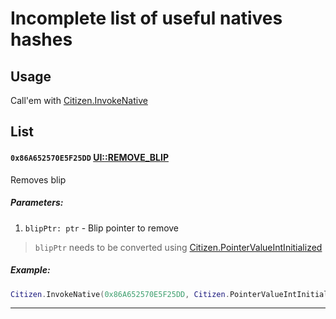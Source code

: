 # Incomplete list of useful natives hashes

## Usage

Call'em with [Citizen.InvokeNative](https://github.com/RiderSx/fr-docs/blob/master/API/Client.md#citizeninvokenativehash-hash-args-any-any)

## List

#### `0x86A652570E5F25DD` [UI::REMOVE_BLIP](http://www.dev-c.com/nativedb/func/info/86a652570e5f25dd)

Removes blip

##### Parameters:

1. `blipPtr: ptr` - Blip pointer to remove

> `blipPtr` needs to be converted using [Citizen.PointerValueIntInitialized](https://github.com/RiderSx/fr-docs/blob/master/API/Client.md#citizenpointervalueintinitializedvalue-int-ptr)

##### Example:

```lua
Citizen.InvokeNative(0x86A652570E5F25DD, Citizen.PointerValueIntInitialized(blip))
```

---
